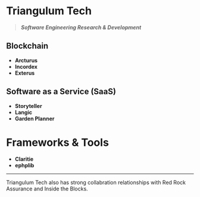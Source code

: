 # Triangulum Tech

> _**Software Engineering Research & Development**_

## Blockchain

- **Arcturus**
- **Incordex**
- **Exterus**

## Software as a Service (SaaS)

- **Storyteller**
- **Langic**
- **Garden Planner**

# Frameworks & Tools

- **Claritie**
- **ephplib**

---
 
Triangulum Tech also has strong collabration relationships with Red Rock Assurance and Inside the Blocks.

